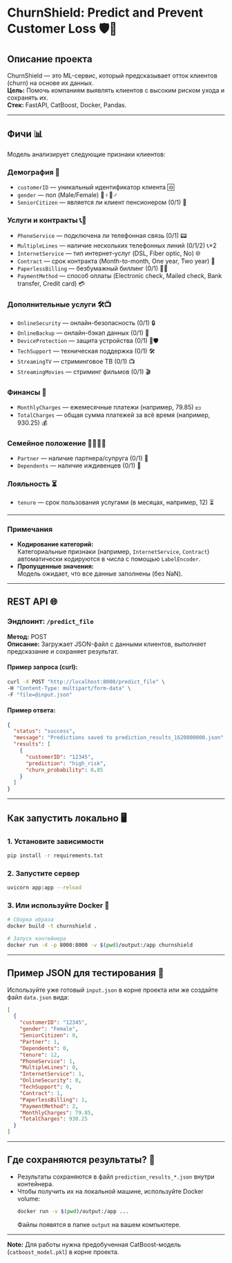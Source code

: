 # ChurnShield: Predict and Prevent Customer Loss 🛡️🚀

## Описание проекта  
ChurnShield — это ML-сервис, который предсказывает отток клиентов (churn) на основе их данных.  
**Цель:** Помочь компаниям выявлять клиентов с высоким риском ухода и сохранять их.  
**Стек:** FastAPI, CatBoost, Docker, Pandas.  

---

## Фичи 📊  
Модель анализирует следующие признаки клиентов:  

### **Демография** 👥  
- `customerID` — уникальный идентификатор клиента 🆔  
- `gender` — пол (Male/Female) 👱♀️👱♂️  
- `SeniorCitizen` — является ли клиент пенсионером (0/1) 👴  

### **Услуги и контракты** 📞💼  
- `PhoneService` — подключена ли телефонная связь (0/1) 📟  
- `MultipleLines` — наличие нескольких телефонных линий (0/1/2) 📞×2  
- `InternetService` — тип интернет-услуг (DSL, Fiber optic, No) 🌐  
- `Contract` — срок контракта (Month-to-month, One year, Two year) 📝  
- `PaperlessBilling` — безбумажный биллинг (0/1) 📄🚫  
- `PaymentMethod` — способ оплаты (Electronic check, Mailed check, Bank transfer, Credit card) 💳  

### **Дополнительные услуги** 🛠️📺  
- `OnlineSecurity` — онлайн-безопасность (0/1) 🔒  
- `OnlineBackup` — онлайн-бэкап данных (0/1) 💾  
- `DeviceProtection` — защита устройства (0/1) 📱🛡️  
- `TechSupport` — техническая поддержка (0/1) 🛠️  
- `StreamingTV` — стриминговое ТВ (0/1) 📺  
- `StreamingMovies` — стриминг фильмов (0/1) 🎬  

### **Финансы** 💸  
- `MonthlyCharges` — ежемесячные платежи (например, 79.85) 💵  
- `TotalCharges` — общая сумма платежей за всё время (например, 930.25) 💰  

### **Семейное положение** 👨👩👧👦  
- `Partner` — наличие партнера/супруга (0/1) 💍  
- `Dependents` — наличие иждивенцев (0/1) 👶  

### **Лояльность** ⏳  
- `tenure` — срок пользования услугами (в месяцах, например, 12) ⏳  

---

### **Примечания**  
- **Кодирование категорий:**  
  Категориальные признаки (например, `InternetService`, `Contract`) автоматически кодируются в числа с помощью `LabelEncoder`.  
- **Пропущенные значения:**  
  Модель ожидает, что все данные заполнены (без NaN).  

---

## REST API 🌐  
### **Эндпоинт:** `/predict_file`  
**Метод:** POST  
**Описание:** Загружает JSON-файл с данными клиентов, выполняет предсказание и сохраняет результат.  

#### Пример запроса (curl):  
```bash
curl -X POST "http://localhost:8000/predict_file" \
-H "Content-Type: multipart/form-data" \
-F "file=@input.json"
```

#### Пример ответа:  
```json
{
  "status": "success",
  "message": "Predictions saved to prediction_results_1620000000.json",
  "results": [
    {
      "customerID": "12345",
      "prediction": "high_risk",
      "churn_probability": 0.85
    }
  ]
}
```

---

## Как запустить локально 🖥️  
### 1. Установите зависимости  
```bash
pip install -r requirements.txt
```

### 2. Запустите сервер  
```bash
uvicorn app:app --reload
```

### 3. Или используйте Docker 🐳  
```bash
# Сборка образа
docker build -t churnshield .

# Запуск контейнера
docker run -d -p 8000:8000 -v $(pwd)/output:/app churnshield
```

---

## Пример JSON для тестирования 📁  
Используйте уже готовый `input.json` в корне проекта или же создайте файл `data.json` вида:  
```json
[
  {
    "customerID": "12345",
    "gender": "Female",
    "SeniorCitizen": 0,
    "Partner": 1,
    "Dependents": 0,
    "tenure": 12,
    "PhoneService": 1,
    "MultipleLines": 0,
    "InternetService": 1,
    "OnlineSecurity": 0,
    "TechSupport": 0,
    "Contract": 1,
    "PaperlessBilling": 1,
    "PaymentMethod": 2,
    "MonthlyCharges": 79.85,
    "TotalCharges": 930.25
  }
]
```

---

## Где сохраняются результаты? 💾  
- Результаты сохраняются в файл `prediction_results_*.json` внутри контейнера.  
- Чтобы получить их на локальной машине, используйте Docker volume:  
  ```bash
  docker run -v $(pwd)/output:/app ...
  ```
  Файлы появятся в папке `output` на вашем компьютере.  

---

**Note:** Для работы нужна предобученная CatBoost-модель (`catboost_model.pkl`) в корне проекта.
